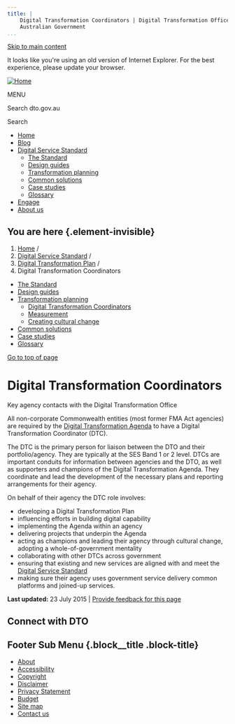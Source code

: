 ```yaml
---
title: |
    Digital Transformation Coordinators | Digital Transformation Office,
    Australian Government
...
```


[Skip to main content](#main-content)

It looks like you're using an old version of Internet Explorer. For the
best experience, please update your browser.

[![Home](https://www.dto.gov.au/sites/g/files/net261/f/dto_crest_inline_0.png)](/ "Home")[](#open-menu)

MENU

Search dto.gov.au

Search

-   [Home](/)
-   [Blog](/blog)
-   [Digital Service Standard](/standard)
    -   [The Standard](/standard)
    -   [Design guides](/design-guides)
    -   [Transformation planning](/standard/digital-transformation-plan)
    -   [Common solutions](/standard/common-government-solutions)
    -   [Case studies](/standard/case-studies)
    -   [Glossary](/standard/glossary)
-   [Engage](/engage)
-   [About us](/about)

You are here {.element-invisible}
------------

1.  [Home](/) /
2.  [Digital Service Standard](/standard) /
3.  [Digital Transformation Plan](/standard/digital-transformation-plan)
    /
4.  Digital Transformation Coordinators

-   [The Standard](/standard)
-   [Design guides](/design-guides)
-   [Transformation planning](/standard/digital-transformation-plan)
    -   [Digital Transformation
        Coordinators](/standard/digital-transformation-plan/digital-transformation-coordinators)
    -   [Measurement](/standard/digital-transformation-plan/measurement)
    -   [Creating cultural
        change](/standard/digital-transformation-plan/creating-cultural-change)
-   [Common solutions](/standard/common-government-solutions)
-   [Case studies](/standard/case-studies)
-   [Glossary](/standard/glossary)

[Go to top of page](#skip-link)

Digital Transformation Coordinators 
===================================

Key agency contacts with the Digital Transformation Office

All non-corporate Commonwealth entities (most former FMA Act agencies)
are required by the [Digital Transformation Agenda](/budget) to have a
Digital Transformation Coordinator (DTC).

The DTC is the primary person for liaison between the DTO and their
portfolio/agency. They are typically at the SES Band 1 or 2 level. DTCs
are important conduits for information between agencies and the DTO, as
well as supporters and champions of the Digital Transformation Agenda.
They coordinate and lead the development of the necessary plans and
reporting arrangements for their agency.

On behalf of their agency the DTC role involves:

-   developing a Digital Transformation Plan
-   influencing efforts in building digital capability
-   implementing the Agenda within an agency
-   delivering projects that underpin the Agenda
-   acting as champions and leading their agency through cultural
    change, adopting a whole-of-government mentality
-   collaborating with other DTCs across government
-   ensuring that existing and new services are aligned with and meet
    the [Digital Service Standard](/standard)
-   making sure their agency uses government service delivery common
    platforms and joined-up services.

**Last updated:** 23 July 2015 | [Provide feedback for this
page](/feedback?url_from=Digitaltransformationcoordinators)

Connect with DTO
----------------

[](https://twitter.com/AusDTO "DTO Twitter")

[](https://www.youtube.com/channel/UCmDkFN3UlK2wSKDQQhd-Y-A "DTO Youtube")

[](https://www.linkedin.com/company/digital-transformation-office "DTO Linkedin")

Footer Sub Menu {.block__title .block-title}
---------------

-   [About](/about "Link to about the DTO")
-   [Accessibility](/web-accessibility)
-   [Copyright](/copyright)
-   [Disclaimer](/disclaimer)
-   [Privacy Statement](/privacy-statement)
-   [Budget](/budget)
-   [Site map](/sitemap)
-   [Contact us](/engage)
